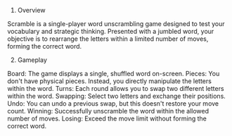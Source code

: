 1. Overview

Scramble is a single-player word unscrambling game designed to test your vocabulary and strategic thinking. Presented with a jumbled word, your objective is to rearrange the letters within a limited number of moves, forming the correct word.

2. Gameplay

Board: The game displays a single, shuffled word on-screen.
Pieces: You don't have physical pieces. Instead, you directly manipulate the letters within the word.
Turns: Each round allows you to swap two different letters within the word.
Swapping: Select two letters and exchange their positions.
Undo: You can undo a previous swap, but this doesn't restore your move count.
Winning: Successfully unscramble the word within the allowed number of moves.
Losing: Exceed the move limit without forming the correct word.
